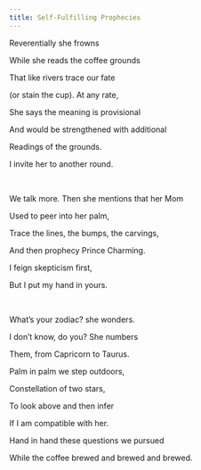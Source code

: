 ```yaml
---
title: Self-Fulfilling Prophecies
---
```






Reverentially
she frowns

While
she reads the coffee grounds

That
like rivers trace our fate

(or
stain the cup). At any rate,

She
says the meaning is provisional

And
would be strengthened with additional

Readings
of the grounds.

I
invite her to another round.

 

We
talk more. Then she mentions that her Mom

Used
to peer into her palm,

Trace
the lines, the bumps, the carvings,

And
then prophecy Prince Charming.

I
feign skepticism first,

But
I put my hand in yours.

 

What’s
your zodiac? she wonders.

I
don’t know, do you? She numbers

Them,
from Capricorn to Taurus.

Palm
in palm we step outdoors,

Constellation
of two stars,

To
look above and then infer

If
I am compatible with her.

Hand
in hand these questions we pursued

While
the coffee brewed and brewed and brewed.
